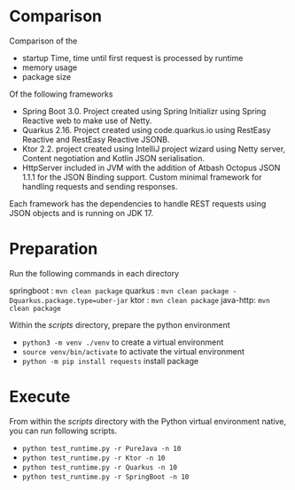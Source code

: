 
# Comparison

Comparison of the 
- startup Time, time until first request is processed by runtime
- memory usage
- package size

Of the following frameworks

- Spring Boot 3.0. Project created using Spring Initializr using Spring Reactive web to make use of Netty.
- Quarkus 2.16. Project created using code.quarkus.io using RestEasy Reactive and RestEasy Reactive JSONB.
- Ktor 2.2. project created using IntelliJ project wizard using Netty server, Content negotiation and Kotlin JSON serialisation.
- HttpServer included in JVM with the addition of Atbash Octopus JSON 1.1.1 for the JSON Binding support. Custom minimal framework for handling requests and sending responses.

Each framework has the dependencies to handle REST requests using JSON objects and is running on JDK 17.


# Preparation

Run the following commands in each directory

springboot : `mvn clean package`
quarkus : `mvn clean package -Dquarkus.package.type=uber-jar`
ktor : `mvn clean package`
java-http: `mvn clean package`


Within the _scripts_ directory, prepare the python environment

- `python3 -m venv ./venv` to create a virtual environment
- `source venv/bin/activate` to activate the virtual environment
- `python -m pip install requests` install package

# Execute

From within the _scripts_ directory with the Python virtual environment native, you can run following scripts.


- `python test_runtime.py -r PureJava -n 10`
- `python test_runtime.py -r Ktor -n 10`
- `python test_runtime.py -r Quarkus -n 10`
- `python test_runtime.py -r SpringBoot -n 10`